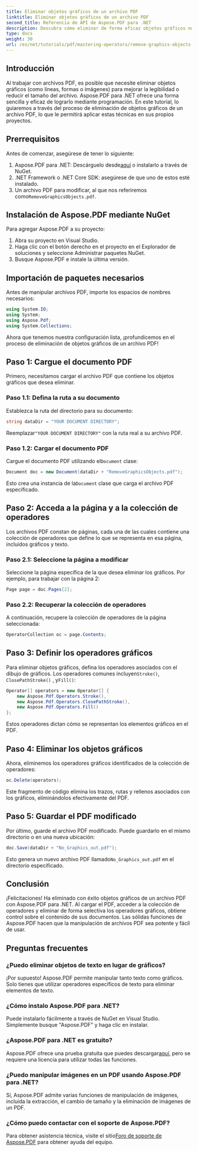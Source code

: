 ```yaml
---
title: Eliminar objetos gráficos de un archivo PDF
linktitle: Eliminar objetos gráficos de un archivo PDF
second_title: Referencia de API de Aspose.PDF para .NET
description: Descubra cómo eliminar de forma eficaz objetos gráficos no deseados de sus archivos PDF con Aspose.PDF para .NET en esta guía completa, ya sea que desee mejorar la legibilidad de los documentos o reducir el tamaño de los archivos.
type: docs
weight: 30
url: /es/net/tutorials/pdf/mastering-operators/remove-graphics-objects-from-pdf-file/
---
```

## Introducción

Al trabajar con archivos PDF, es posible que necesite eliminar objetos gráficos (como líneas, formas o imágenes) para mejorar la legibilidad o reducir el tamaño del archivo. Aspose.PDF para .NET ofrece una forma sencilla y eficaz de lograrlo mediante programación. En este tutorial, lo guiaremos a través del proceso de eliminación de objetos gráficos de un archivo PDF, lo que le permitirá aplicar estas técnicas en sus propios proyectos.

## Prerrequisitos

Antes de comenzar, asegúrese de tener lo siguiente:

1.  Aspose.PDF para .NET: Descárguelo desde[aquí](https://releases.aspose.com/pdf/net/) o instalarlo a través de NuGet.
2. .NET Framework o .NET Core SDK: asegúrese de que uno de estos esté instalado.
3.  Un archivo PDF para modificar, al que nos referiremos como`RemoveGraphicsObjects.pdf`.

## Instalación de Aspose.PDF mediante NuGet

Para agregar Aspose.PDF a su proyecto:

1. Abra su proyecto en Visual Studio.
2. Haga clic con el botón derecho en el proyecto en el Explorador de soluciones y seleccione Administrar paquetes NuGet.
3. Busque Aspose.PDF e instale la última versión.

## Importación de paquetes necesarios

Antes de manipular archivos PDF, importe los espacios de nombres necesarios:

```csharp
using System.IO;
using System;
using Aspose.Pdf;
using System.Collections;
```

Ahora que tenemos nuestra configuración lista, ¡profundicemos en el proceso de eliminación de objetos gráficos de un archivo PDF!

## Paso 1: Cargue el documento PDF

Primero, necesitamos cargar el archivo PDF que contiene los objetos gráficos que desea eliminar.

### Paso 1.1: Defina la ruta a su documento

Establezca la ruta del directorio para su documento:

```csharp
string dataDir = "YOUR DOCUMENT DIRECTORY";
```

 Reemplazar`"YOUR DOCUMENT DIRECTORY"` con la ruta real a su archivo PDF.

### Paso 1.2: Cargar el documento PDF

 Cargue el documento PDF utilizando el`Document` clase:

```csharp
Document doc = new Document(dataDir + "RemoveGraphicsObjects.pdf");
```

 Esto crea una instancia de la`Document` clase que carga el archivo PDF especificado.

## Paso 2: Acceda a la página y a la colección de operadores

Los archivos PDF constan de páginas, cada una de las cuales contiene una colección de operadores que define lo que se representa en esa página, incluidos gráficos y texto.

### Paso 2.1: Seleccione la página a modificar

Seleccione la página específica de la que desea eliminar los gráficos. Por ejemplo, para trabajar con la página 2:

```csharp
Page page = doc.Pages[2];
```

### Paso 2.2: Recuperar la colección de operadores

A continuación, recupere la colección de operadores de la página seleccionada:

```csharp
OperatorCollection oc = page.Contents;
```

## Paso 3: Definir los operadores gráficos

 Para eliminar objetos gráficos, defina los operadores asociados con el dibujo de gráficos. Los operadores comunes incluyen`Stroke()`, `ClosePathStroke()` , y`Fill()`:

```csharp
Operator[] operators = new Operator[] {
    new Aspose.Pdf.Operators.Stroke(),
    new Aspose.Pdf.Operators.ClosePathStroke(),
    new Aspose.Pdf.Operators.Fill()
};
```

Estos operadores dictan cómo se representan los elementos gráficos en el PDF.

## Paso 4: Eliminar los objetos gráficos

Ahora, eliminemos los operadores gráficos identificados de la colección de operadores:

```csharp
oc.Delete(operators);
```

Este fragmento de código elimina los trazos, rutas y rellenos asociados con los gráficos, eliminándolos efectivamente del PDF.

## Paso 5: Guardar el PDF modificado

Por último, guarde el archivo PDF modificado. Puede guardarlo en el mismo directorio o en una nueva ubicación:

```csharp
doc.Save(dataDir + "No_Graphics_out.pdf");
```

 Esto genera un nuevo archivo PDF llamado`No_Graphics_out.pdf` en el directorio especificado.

## Conclusión

¡Felicitaciones! Ha eliminado con éxito objetos gráficos de un archivo PDF con Aspose.PDF para .NET. Al cargar el PDF, acceder a la colección de operadores y eliminar de forma selectiva los operadores gráficos, obtiene control sobre el contenido de sus documentos. Las sólidas funciones de Aspose.PDF hacen que la manipulación de archivos PDF sea potente y fácil de usar.

## Preguntas frecuentes

### ¿Puedo eliminar objetos de texto en lugar de gráficos?

¡Por supuesto! Aspose.PDF permite manipular tanto texto como gráficos. Solo tienes que utilizar operadores específicos de texto para eliminar elementos de texto.

### ¿Cómo instalo Aspose.PDF para .NET?

Puede instalarlo fácilmente a través de NuGet en Visual Studio. Simplemente busque "Aspose.PDF" y haga clic en instalar.

### ¿Aspose.PDF para .NET es gratuito?

 Aspose.PDF ofrece una prueba gratuita que puedes descargar[aquí](https://releases.aspose.com/), pero se requiere una licencia para utilizar todas las funciones.

### ¿Puedo manipular imágenes en un PDF usando Aspose.PDF para .NET?

Sí, Aspose.PDF admite varias funciones de manipulación de imágenes, incluida la extracción, el cambio de tamaño y la eliminación de imágenes de un PDF.

### ¿Cómo puedo contactar con el soporte de Aspose.PDF?

 Para obtener asistencia técnica, visite el sitio[Foro de soporte de Aspose.PDF](https://forum.aspose.com/c/pdf/10) para obtener ayuda del equipo.